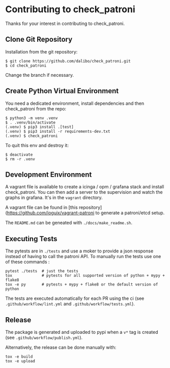 # Contributing to check_patroni

Thanks for your interest in contributing to check_patroni.

## Clone Git Repository

Installation from the git repository:

```
$ git clone https://github.com/dalibo/check_patroni.git
$ cd check_patroni
```

Change the branch if necessary.

## Create Python Virtual Environment

You need a dedicated environment, install dependencies and then check_patroni
from the repo:

```
$ python3 -m venv .venv
$ . .venv/bin/activate
(.venv) $ pip3 install .[test]
(.venv) $ pip3 install -r requirements-dev.txt
(.venv) $ check_patroni
```

To quit this env and destroy it:

```
$ deactivate
$ rm -r .venv
```

## Development Environment

A vagrant file is available to create a icinga / opm / grafana stack and
install check_patroni. You can then add a server to the supervision and
watch the graphs in grafana. It's in the `vagrant` directory.

A vagrant file can be found in [this
repository](https://github.com/ioguix/vagrant-patroni to generate a patroni/etcd
setup.

The `README.md` can be geneated with `./docs/make_readme.sh`.


## Executing Tests

The pytests are in `./tests` and use a moker to provide a json response instead
of having to call the patroni API. To manually run the tests use one of these
commands :

```
pytest ./tests  # just the tests
tox             # pytests for all supported version of python + mypy + flake8
tox -e py       # pytests + mypy + flake8 or the default version of python
```

The tests are executed automatically for each PR using the ci (see
`.github/workflow/lint.yml` and `.github/workflow/tests.yml`).

## Release

The package is generated and uploaded to pypi when a `v*` tag is created (see
`.github/workflow/publish.yml`).

Alternatively, the release can be done manually with:

```
tox -e build
tox -e upload
```

